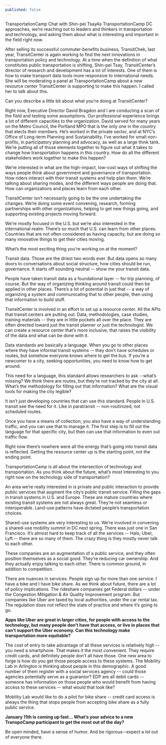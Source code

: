 ```yaml
---
published: false
---
```


TransportationCamp Chat with Shin-pei TsayAs TransportationCamp DC approaches, we’re reaching out to leaders and thinkers in transportation and technology, and asking them about what is interesting and important in the field right now.

After selling its successful commuter-benefits business, TransitChek, last year, TransitCenter is again working to find the next innovations in transportation policy and technology. At a time when the definition of what constitutes public transportation is shifting, Shin-pei Tsay, TransitCenter’s director of research and development has a lot of interests. One of them is how to make transport data tools more responsive to international needs. She will be moderating a panel at TransportationCamp about a new resource center TransitCenter is supporting to make this happen. I called her to talk about this. 


Can you describe a little bit about what you’re doing at TransitCenter?

Right now, Executive Director David Bragdon and I are conducting a scan of the field and testing some assumptions. Our professional experience brings a lot of different capacities to the organization. David served for many years on the Metro Council, the Portland MPO that is the only one in the country that elects their members. He’s worked in the private sector, and at NYC’s Office of Long-term Planning and Sustainability. I’ve worked for small non-profits, in participatory planning and advocacy, as well as a large think tank. We’re putting all of those elements together to figure out what it takes to change how transportation happens in this country. How do all the different stakeholders work together to make this happen?

We’re interested in what are the high-impact, low-cost ways of shifting the ways people think about government and governance of transportation. How riders interact with their transit systems and help plan them. We’re talking about sharing modes, and the different ways people are doing that. How can organizations and places learn from each other.

TransitCenter isn’t necessarily going to be the one undertaking the changes. We’re doing some event convening, research, forming partnerships with other organizations, helping to get new things going, and supporting existing projects moving forward. 

We’re mostly focused in the U.S. but we’re also interested in the international realm. There’s so much that U.S. can learn from other places. Countries that are not often considered as having capacity, but are doing so many innovative things to get their cities moving.


What’s the most exciting thing you’re working on at the moment?

Transit data. Those are the driest two words ever. But data opens so many doors to conversations about social structure, how cities should be run, governance. It starts off sounding neutral -- show me your transit data.

People have taken transit data as a foundational layer -- for trip planning, of course. But  the way of organizing thinking around transit could then be applied in other places. There’s a lot of potential in just that -- a way of organizing a system and communicating that to other people, then using that information to build stuff.

TransitCenter is involved in an effort to set up a resource center. All the APIs that transit centers are putting out. Data, methodologies, case studies, training materials -- they are in little pockets all over the place. They are often directed toward just the transit planner or just the technologist. We can create a resource center that’s more inclusive, that raises the visibility of the data and what can be done with it. 

Data standards are basically a language. When you go to other places where they have 
informal transit systems -- they don’t have schedules or routes, but somehow everyone knows where to get the bus. If you’re a newcomer to a city, seeking opportunities, you need to know how to get around. 

This need for a language, this standard allows researchers to ask --what’s missing? We think there are routes, but they’re not tracked by the city at all. What’s the methodology for filling out that information? What are the visual tools for making the city legible?

It isn’t just developing countries that can use this standard. People in U.S. transit see the need for it.  Like in paratransit -- non-routinized, not scheduled routes. 

Once you have a means of collection, you also have a way of understanding traffic, and you can use that to manage it. The first step is to fill out the language for that specific city, but then can use that information to even out traffic flow. 

Right now there’s nowhere were all the energy that’s going into transit data is reflected. Getting the resource center up is the starting point, not the ending point. 

TransportationCamp is all about the intersection of technology and transportation.  As you think about the future, what’s most interesting to you right now on the technology side of transportation? 

An area we’re really interested in is private and public interaction to provide public services that augment the city’s public transit service. Filling the gaps in transit systems in U.S. and Europe. These are mature countries where existing transit systems are not always great. They’re not seamless or interoperable. Land-use patterns have dictated people’s transportation choices.

Shared-use systems are very interesting to us. We’re involved in convening a shared-use mobility summit in DC next spring. There was just one in San Francisco. It’s almost hard to keep track of all the services --  Halo, Uber, Lyft -- there are so many of them. The crazy thing is they mostly never talk to each other. 

These companies are an augmentation of a public service, and they often position themselves as a social good. They’re reducing car ownership. And they actually enjoy talking to each other. There is common ground, in addition to competition. 

There are nuances in services. People sign up for more than one service. I have a bike and I have bike share. As we think about future, there are a lot of policy implications. The rideshare companies get Federal dollars -- under the Congestion Mitigation & Air Quality Improvement program. But companies like Uber are taxed by local authorities, under the car rental tax. The regulation does not reflect the state of practice and where it’s going to go. 

**Apps like Uber are great in larger cities, for people with access to the technology, but many people don’t have that access, or live in places that can’t support the Uber economy. Can this technology make transportation more equitable?**

The cost of entry to take advantage of all these services is relatively high -- you need a smartphone. That makes it the most convenient. They require credit cards, and definitely people don’t all have those. One new area to forge is how do you get those people access to these systems. The Mobility Lab in Arlington is thinking about people in this demographic. A good number of them register with a social services agency -- could those agencies potentially serve as a guarantor? EDP are all debit cards -- someone has information on those people who would benefit from having access to these services -- what would that look like?

Mobility Lab would like to do a pilot for bike share -- credit card access is always the thing that stops people from accepting bike share as a fully public service.

**January 11th is coming up fast... What’s your advice to a new TranspoCamp participant to get the most out of the day?**	

Be open minded, have a sense of humor. And be rigorous--expect a lot out of everyone there.


